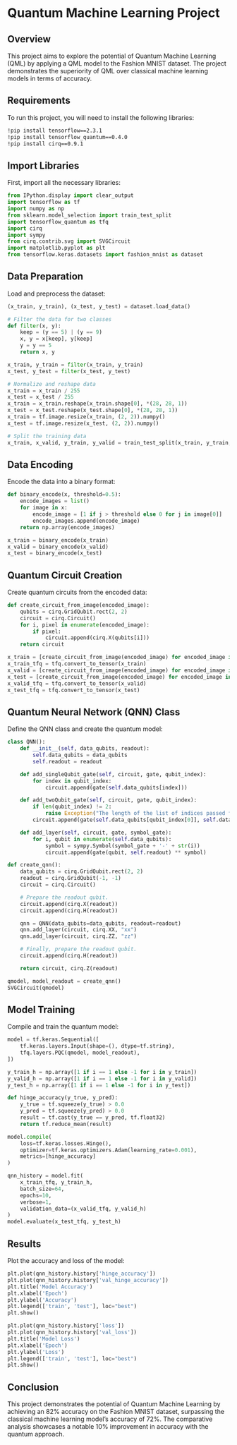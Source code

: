 # Quantum Machine Learning Project

## Overview

This project aims to explore the potential of Quantum Machine Learning (QML) by applying a QML model to the Fashion MNIST dataset. The project demonstrates the superiority of QML over classical machine learning models in terms of accuracy.

## Requirements

To run this project, you will need to install the following libraries:

```bash
!pip install tensorflow==2.3.1
!pip install tensorflow_quantum==0.4.0
!pip install cirq==0.9.1
```

## Import Libraries

First, import all the necessary libraries:

```python
from IPython.display import clear_output
import tensorflow as tf
import numpy as np
from sklearn.model_selection import train_test_split
import tensorflow_quantum as tfq
import cirq
import sympy
from cirq.contrib.svg import SVGCircuit
import matplotlib.pyplot as plt
from tensorflow.keras.datasets import fashion_mnist as dataset
```

## Data Preparation

Load and preprocess the dataset:

```python
(x_train, y_train), (x_test, y_test) = dataset.load_data()

# Filter the data for two classes
def filter(x, y):
    keep = (y == 5) | (y == 9)
    x, y = x[keep], y[keep]
    y = y == 5
    return x, y

x_train, y_train = filter(x_train, y_train)
x_test, y_test = filter(x_test, y_test)

# Normalize and reshape data
x_train = x_train / 255
x_test = x_test / 255
x_train = x_train.reshape(x_train.shape[0], *(28, 28, 1))
x_test = x_test.reshape(x_test.shape[0], *(28, 28, 1))
x_train = tf.image.resize(x_train, (2, 2)).numpy()
x_test = tf.image.resize(x_test, (2, 2)).numpy()

# Split the training data
x_train, x_valid, y_train, y_valid = train_test_split(x_train, y_train, test_size=0.15, random_state=0)
```

## Data Encoding

Encode the data into a binary format:

```python
def binary_encode(x, threshold=0.5):
    encode_images = list()
    for image in x:
        encode_image = [1 if j > threshold else 0 for j in image[0]]
        encode_images.append(encode_image)
    return np.array(encode_images)

x_train = binary_encode(x_train)
x_valid = binary_encode(x_valid)
x_test = binary_encode(x_test)
```

## Quantum Circuit Creation

Create quantum circuits from the encoded data:

```python
def create_circuit_from_image(encoded_image):
    qubits = cirq.GridQubit.rect(2, 2)
    circuit = cirq.Circuit()
    for i, pixel in enumerate(encoded_image):
        if pixel:
            circuit.append(cirq.X(qubits[i]))
    return circuit

x_train = [create_circuit_from_image(encoded_image) for encoded_image in x_train]
x_train_tfq = tfq.convert_to_tensor(x_train)
x_valid = [create_circuit_from_image(encoded_image) for encoded_image in x_valid]
x_test = [create_circuit_from_image(encoded_image) for encoded_image in x_test]
x_valid_tfq = tfq.convert_to_tensor(x_valid)
x_test_tfq = tfq.convert_to_tensor(x_test)
```

## Quantum Neural Network (QNN) Class

Define the QNN class and create the quantum model:

```python
class QNN():
    def __init__(self, data_qubits, readout):
        self.data_qubits = data_qubits
        self.readout = readout

    def add_singleQubit_gate(self, circuit, gate, qubit_index):
        for index in qubit_index:
            circuit.append(gate(self.data_qubits[index]))

    def add_twoQubit_gate(self, circuit, gate, qubit_index):
        if len(qubit_index) != 2:
            raise Exception("The length of the list of indices passed for two qubit gate operations must be equal to two")
        circuit.append(gate(self.data_qubits[qubit_index[0]], self.data_qubits[qubit_index[1]]))

    def add_layer(self, circuit, gate, symbol_gate):
        for i, qubit in enumerate(self.data_qubits):
            symbol = sympy.Symbol(symbol_gate + '-' + str(i))
            circuit.append(gate(qubit, self.readout) ** symbol)

def create_qnn():
    data_qubits = cirq.GridQubit.rect(2, 2)
    readout = cirq.GridQubit(-1, -1)
    circuit = cirq.Circuit()

    # Prepare the readout qubit.
    circuit.append(cirq.X(readout))
    circuit.append(cirq.H(readout))

    qnn = QNN(data_qubits=data_qubits, readout=readout)
    qnn.add_layer(circuit, cirq.XX, "xx")
    qnn.add_layer(circuit, cirq.ZZ, "zz")

    # Finally, prepare the readout qubit.
    circuit.append(cirq.H(readout))

    return circuit, cirq.Z(readout)

qmodel, model_readout = create_qnn()
SVGCircuit(qmodel)
```

## Model Training

Compile and train the quantum model:

```python
model = tf.keras.Sequential([
    tf.keras.layers.Input(shape=(), dtype=tf.string),
    tfq.layers.PQC(qmodel, model_readout),
])

y_train_h = np.array([1 if i == 1 else -1 for i in y_train])
y_valid_h = np.array([1 if i == 1 else -1 for i in y_valid])
y_test_h = np.array([1 if i == 1 else -1 for i in y_test])

def hinge_accuracy(y_true, y_pred):
    y_true = tf.squeeze(y_true) > 0.0
    y_pred = tf.squeeze(y_pred) > 0.0
    result = tf.cast(y_true == y_pred, tf.float32)
    return tf.reduce_mean(result)

model.compile(
    loss=tf.keras.losses.Hinge(),
    optimizer=tf.keras.optimizers.Adam(learning_rate=0.001),
    metrics=[hinge_accuracy]
)

qnn_history = model.fit(
    x_train_tfq, y_train_h,
    batch_size=64,
    epochs=10,
    verbose=1,
    validation_data=(x_valid_tfq, y_valid_h)
)
model.evaluate(x_test_tfq, y_test_h)
```

## Results

Plot the accuracy and loss of the model:

```python
plt.plot(qnn_history.history['hinge_accuracy'])
plt.plot(qnn_history.history['val_hinge_accuracy'])
plt.title('Model Accuracy')
plt.xlabel('Epoch')
plt.ylabel('Accuracy')
plt.legend(['train', 'test'], loc="best")
plt.show()

plt.plot(qnn_history.history['loss'])
plt.plot(qnn_history.history['val_loss'])
plt.title('Model Loss')
plt.xlabel('Epoch')
plt.ylabel('Loss')
plt.legend(['train', 'test'], loc="best")
plt.show()
```

## Conclusion

This project demonstrates the potential of Quantum Machine Learning by achieving an 82% accuracy on the Fashion MNIST dataset, surpassing the classical machine learning model’s accuracy of 72%. The comparative analysis showcases a notable 10% improvement in accuracy with the quantum approach.
